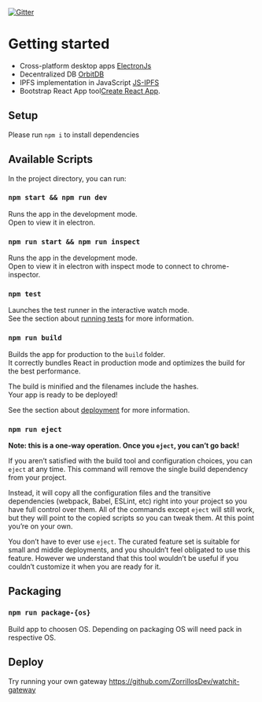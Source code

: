 [![Gitter](https://badges.gitter.im/watchit-app/community.svg)](https://gitter.im/watchit-app/community?utm_source=badge&utm_medium=badge&utm_campaign=pr-badge)

# Getting started
* Cross-platform desktop apps [ElectronJs](https://www.electronjs.org/)
* Decentralized DB [OrbitDB](https://orbitdb.org/)
* IPFS implementation in JavaScript [JS-IPFS](https://github.com/ipfs/js-ipfs)
* Bootstrap React App tool[Create React App](https://github.com/facebook/create-react-app).

## Setup
Please run `npm i` to install dependencies


## Available Scripts

In the project directory, you can run:

### `npm start && npm run dev`

Runs the app in the development mode.<br />
Open to view it in electron.


### `npm run start && npm run inspect`

Runs the app in the development mode.<br />
Open to view it in electron with inspect mode to connect to chrome-inspector.

### `npm test`

Launches the test runner in the interactive watch mode.<br />
See the section about [running tests](https://facebook.github.io/create-react-app/docs/running-tests) for more information.

### `npm run build`

Builds the app for production to the `build` folder.<br />
It correctly bundles React in production mode and optimizes the build for the best performance.

The build is minified and the filenames include the hashes.<br />
Your app is ready to be deployed!

See the section about [deployment](https://facebook.github.io/create-react-app/docs/deployment) for more information.

### `npm run eject`

**Note: this is a one-way operation. Once you `eject`, you can’t go back!**

If you aren’t satisfied with the build tool and configuration choices, you can `eject` at any time. This command will remove the single build dependency from your project.

Instead, it will copy all the configuration files and the transitive dependencies (webpack, Babel, ESLint, etc) right into your project so you have full control over them. All of the commands except `eject` will still work, but they will point to the copied scripts so you can tweak them. At this point you’re on your own.

You don’t have to ever use `eject`. The curated feature set is suitable for small and middle deployments, and you shouldn’t feel obligated to use this feature. However we understand that this tool wouldn’t be useful if you couldn’t customize it when you are ready for it.

## Packaging

### `npm run package-{os}`

Build app to choosen OS. Depending on packaging OS will need pack in respective OS.

## Deploy

Try running your own gateway https://github.com/ZorrillosDev/watchit-gateway
